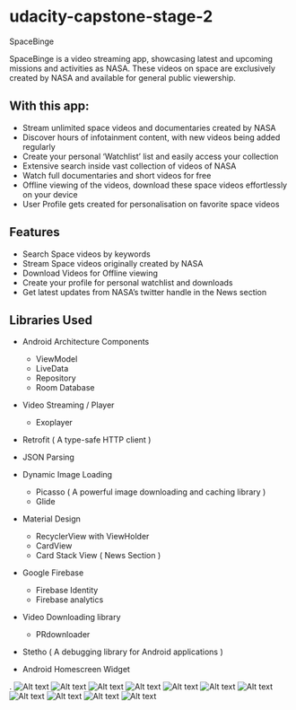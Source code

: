 # udacity-capstone-stage-2
SpaceBinge

SpaceBinge is a video streaming app, showcasing latest and upcoming missions and activities
as NASA. These videos on space are exclusively created by NASA and available for general
public viewership.

## With this app:
- Stream unlimited space videos and documentaries created by NASA
- Discover hours of infotainment content, with new videos being added regularly
- Create your personal ‘Watchlist’ list and easily access your collection
- Extensive search inside vast collection of videos of NASA
- Watch full documentaries and short videos for free
- Offline viewing of the videos, download these space videos effortlessly on your device
- User Profile gets created for personalisation on favorite space videos


## Features
- Search Space videos by keywords
- Stream Space videos originally created by NASA
- Download Videos for Offline viewing
- Create your profile for personal watchlist and downloads
- Get latest updates from NASA’s twitter handle in the News section

## Libraries Used
- Android Architecture Components 
  - ViewModel 
  - LiveData
  - Repository 
  - Room Database
  
- Video Streaming / Player
  - Exoplayer  

- Retrofit ( A type-safe HTTP client )
- JSON Parsing

- Dynamic Image Loading
  - Picasso ( A powerful image downloading and caching library )
  - Glide

- Material Design
  - RecyclerView with ViewHolder
  - CardView
  - Card Stack View ( News Section )

- Google Firebase
  - Firebase Identity
  - Firebase analytics

- Video Downloading library
  - PRdownloader

- Stetho ( A debugging library for Android applications )
- Android Homescreen Widget


.
![Alt text](/Screenshots/s1.png?raw=true)
![Alt text](/Screenshots/s2.png?raw=true)
![Alt text](/Screenshots/s3.png?raw=true)
![Alt text](/Screenshots/s4.png?raw=true)
![Alt text](/Screenshots/s5.png?raw=true)
![Alt text](/Screenshots/s6.png?raw=true)
![Alt text](/Screenshots/s7.png?raw=true)
![Alt text](/Screenshots/s8.png?raw=true)
![Alt text](/Screenshots/s9.png?raw=true)
![Alt text](/Screenshots/s10.png?raw=true)
![Alt text](/Screenshots/s11.png?raw=true)
